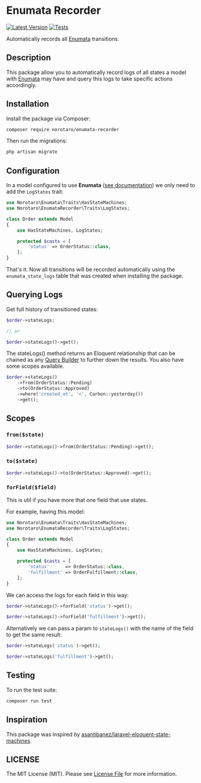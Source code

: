 # Enumata Recorder

[![Latest Version](https://img.shields.io/packagist/v/norotaro/enumata-recorder.svg?label=release)](https://packagist.org/packages/norotaro/enumata-recorder)
[![Tests](https://github.com/norotaro/enumata-recorder/actions/workflows/test.yaml/badge.svg)](https://github.com/norotaro/enumata-recorder/actions/workflows/test.yaml)

Automatically records all [Enumata](https://github.com/norotaro/enumata) transitions.

## Description

This package allow you to automatically record logs of all states a model with [Enumata](https://github.com/norotaro/enumata) may have and query this logs to take specific actions accordingly.

## Installation

Install the package via Composer:

```bash
composer require norotaro/enumata-recorder
```
Then run the migrations:

```bash
php artisan migrate
```

## Configuration

In a model configured to use **Enumata** ([see documentation](https://github.com/norotaro/enumata#basic-usage)) we only need to add the `LogStates` trait:

```php
use Norotaro\Enumata\Traits\HasStateMachines;
use Norotaro\EnumataRecorder\Traits\LogStates;

class Order extends Model
{
    use HasStateMachines, LogStates;

    protected $casts = [
        'status' => OrderStatus::class,
    ];
}
```

That's it. Now all transitions will be recorded automatically using the `enumata_state_logs` table that was created when installing the package.

## Querying Logs

Get full history of transitioned states:

```php
$order->stateLogs;

// or

$order->stateLogs()->get();
```
The stateLogs() method returns an Eloquent relationship that can be chained as any [Query Builder](https://laravel.com/docs/10.x/queries) to further down the results. You also have some scopes available.

```php
$order->stateLogs()
    ->from(OrderStatus::Pending)
    ->to(OrderStatus::Approved)
    ->where('created_at', '<', Carbon::yesterday())
    ->get();
```

## Scopes

### `from($state)`

```php
$order->stateLogs()->from(OrderStatus::Pending)->get();
```
### `to($state)`

```php
$order->stateLogs()->to(OrderStatus::Approved)->get();
```
### `forField($field)`

This is util if you have more that one field that use states.

For example, having this model:

```php
use Norotaro\Enumata\Traits\HasStateMachines;
use Norotaro\EnumataRecorder\Traits\LogStates;

class Order extends Model
{
    use HasStateMachines, LogStates;

    protected $casts = [
        'status'      => OrderStatus::class,
        'fulfillment' => OrderFulfillment::class,
    ];
}
```

We can access the logs for each field in this way:

```php
$order->stateLogs()->forField('status')->get();

$order->stateLogs()->forField('fulfillment')->get();
```

Alternatively we can pass a param to `stateLogs()` with the name of the field to get the same result:

```php
$order->stateLogs('status')->get();

$order->stateLogs('fulfillment')->get();
```

## Testing

To run the test suite:

```php
composer run test
```

## Inspiration

This package was inspired by [asantibanez/laravel-eloquent-state-machines](https://github.com/asantibanez/laravel-eloquent-state-machines).

## LICENSE

The MIT License (MIT). Please see [License File](./LICENSE) for more information.
